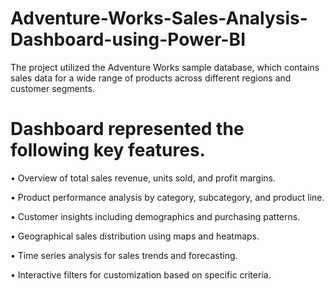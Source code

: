 # Adventure-Works-Sales-Analysis-Dashboard-using-Power-BI
The project utilized the Adventure Works sample database, which contains sales data for a wide range of products across different regions and customer segments.

# Dashboard represented the following key features.
• Overview of total sales revenue, units sold, and profit margins.

• Product performance analysis by category, subcategory, and product line.

• Customer insights including demographics and purchasing patterns.

• Geographical sales distribution using maps and heatmaps.

• Time series analysis for sales trends and forecasting.

• Interactive filters for customization based on specific criteria.
